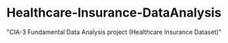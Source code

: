 # Healthcare-Insurance-DataAnalysis
"CIA-3 Fundamental Data Analysis project (Healthcare Insurance Dataset)"
